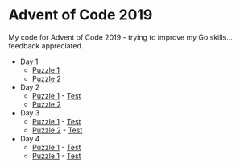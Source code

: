 Advent of Code 2019
===================

My code for Advent of Code 2019 - trying to improve my Go skills... feedback appreciated.

* Day 1
  * [Puzzle 1](day01/puzzle-1/main.go)
  * [Puzzle 2](day01/puzzle-2/main.go)
* Day 2
  * [Puzzle 1](day02/puzzle-1/main.go) - [Test](day02/puzzle-1/main_test.go)
  * [Puzzle 2](day02/puzzle-2/main.go)
* Day 3
  * [Puzzle 1](day03/puzzle-1/main.go) - [Test](day03/puzzle-1/main_test.go)
  * [Puzzle 2](day03/puzzle-2/main.go) - [Test](day03/puzzle-2/main_test.go)
* Day 4
  * [Puzzle 1](day04/puzzle-1/main.go) - [Test](day04/puzzle-1/main_test.go)
  * [Puzzle 1](day04/puzzle-2/main.go) - [Test](day04/puzzle-2/main_test.go)